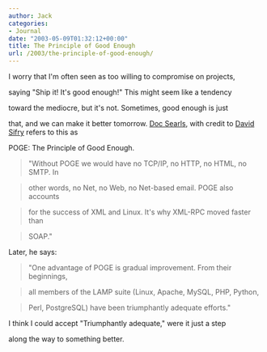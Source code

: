 ```yaml
---
author: Jack
categories:
- Journal
date: "2003-05-09T01:32:12+00:00"
title: The Principle of Good Enough
url: /2003/the-principle-of-good-enough/
---
```


I worry that I'm often seen as too willing to compromise on projects,
  

  
saying "Ship it! It's good enough!" This might seem like a tendency
  

  
toward the mediocre, but it's not. Sometimes, good enough is just
  

  
that, and we can make it better tomorrow. [Doc Searls][1], with credit to [David Sifry][2] refers to this as
  

  
POGE: The Principle of Good Enough.



> "Without POGE we would have no TCP/IP, no HTTP, no HTML, no SMTP. In
  
> 
  
> other words, no Net, no Web, no Net-based email. POGE also accounts
  
> 
  
> for the success of XML and Linux. It's why XML-RPC moved faster than
  
> 
  
> SOAP."</p> 

Later, he says:



> "One advantage of POGE is gradual improvement. From their beginnings,
  
> 
  
> all members of the LAMP suite (Linux, Apache, MySQL, PHP, Python,
  
> 
  
> Perl, PostgreSQL) have been triumphantly adequate efforts."</p> 

I think I could accept "Triumphantly adequate," were it just a step
  

  
along the way to something better.

 [1]: //doc.weblogs.com/"
 [2]: //www.sifry.com/alerts/"